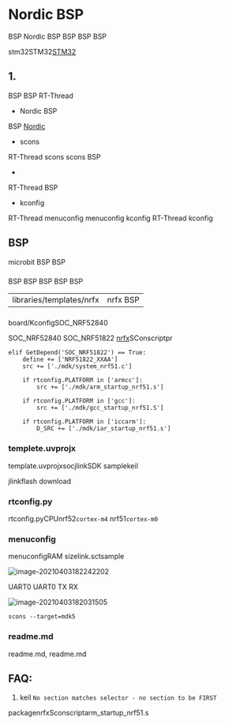 # Nordic  BSP 

 BSP  Nordic  BSP BSP  BSP  BSP 

stm32STM32[STM32](https://github.com/RT-Thread/rt-thread/blob/master/bsp/stm32/docs/STM32%E7%B3%BB%E5%88%97BSP%E5%88%B6%E4%BD%9C%E6%95%99%E7%A8%8B.md)

## 1. 

 BSP  BSP RT-Thread 

-   Nordic BSP 

   BSP  [Nordic ](../README.md) 

-  scons 

  RT-Thread  scons  scons  BSP 

- 

   RT-Thread  BSP 

-  kconfig 

  RT-Thread  menuconfig  menuconfig  kconfig  RT-Thread  kconfig 


##  BSP 

microbit BSP BSP

### 
 BSP  BSP  BSP  BSP BSP 

|  |  |
| ------- | ---- |
| libraries/templates/nrfx | nrfx BSP  |

### 

board/KconfigSOC_NRF52840 

SOC_NRF52840 SOC_NRF51822 [nrfx](https://github.com/xckhmf/nrfx)SConscriptpr

```
elif GetDepend('SOC_NRF51822') == True:
	define += ['NRF51822_XXAA']
	src += ['./mdk/system_nrf51.c']
	
	if rtconfig.PLATFORM in ['armcc']:
		src += ['./mdk/arm_startup_nrf51.s']
		
	if rtconfig.PLATFORM in ['gcc']:
		src += ['./mdk/gcc_startup_nrf51.S']
		
	if rtconfig.PLATFORM in ['iccarm']:
		D_SRC += ['./mdk/iar_startup_nrf51.s']
```

### templete.uvprojx

template.uvprojxsocjlinkSDK samplekeil

jlinkflash download

### rtconfig.py

rtconfig.pyCPUnrf52`cortex-m4` nrf51`cortex-m0`

### menuconfig

menuconfigRAM sizelink.sctsample

![image-20210403182242202](images/image-20210403182242202.png)

UART0 UART0 TX RX

![image-20210403182031505](images/image-20210403182031505.png)

`scons --target=mdk5`

### readme.md

readme.md, readme.md



## FAQ:

1. keil `No section matches selector - no section to be FIRST`

packagenrfxSconscriptarm_startup_nrf51.s